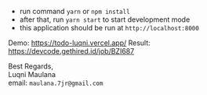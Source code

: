 - run command `yarn` or `npm install`
- after that, run `yarn start` to start development mode
- this application should be run at `http://localhost:8000`

Demo: https://todo-luqni.vercel.app/
Result: https://devcode.gethired.id/job/BZI687

Best Regards,\
Luqni Maulana\
email: `maulana.7jr@gmail.com`
